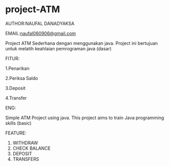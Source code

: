 # project-ATM

AUTHOR:NAUFAL DANADYAKSA 

EMAIL:naufal060906@gmail.com


Project ATM Sederhana dengan menggunakan java. Project ini bertujuan untuk melatih keahlaian pemrograman java (dasar)

FITUR:

1.Penarikan

2.Periksa Saldo

3.Deposit

4.Transfer


ENG:

Simple ATM Project using java. This project aims to train Java programming skills (basic)

FEATURE:

1. WITHDRAW
2. CHECK BALANCE
3. DEPOSIT
4. TRANSFERS

